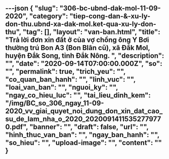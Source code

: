 ---json
{
    "slug": "306-bc-ubnd-dak-mol-11-09-2020",
    "category": "tiep-cong-dan-&-xu-ly-don-thu.ubnd-xa-dak-mol.ket-qua-xu-ly-don-thu",
    "tag": [],
    "layout": "van-ban.html",
    "title": "Trả lời đơn xin đất ở của vợ chồng ông Y Bơi thường trú Bon A3 (Bon Blân cũ), xã Đắk Mol, huyện Đắk Song, tỉnh Đắk Nông. ",
    "description": "",
    "date": "2020-09-14T07:00:00.000Z",
    "so": "",
    "permalink": true,
    "trich_yeu": "",
    "co_quan_ban_hanh": "",
    "linh_vuc": "",
    "loai_van_ban": "",
    "nguoi_ky": "",
    "ngay_co_hieu_luc": "",
    "tai_lieu_dinh_kem": "/img/BC_so_306_ngay_11-09-2020_vv_giai_quyet_noi_dung_don_xin_dat_cao_su_de_lam_nha_o_2020_20200914115352779770.pdf",
    "banner": "",
    "draft": false,
    "url": "",
    "hinh_thuc_van_ban": "",
    "ngay_ban_hanh": "",
    "so_hieu": "",
    "upload-image": "",
    "__content__": ""
}
---
